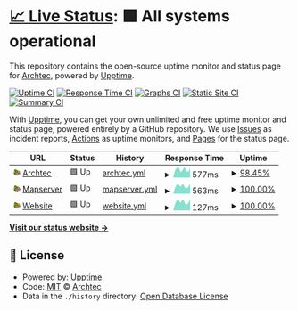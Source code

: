 # [📈 Live Status](https://Archtec-io.github.io/statuspage): <!--live status--> **🟩 All systems operational**

This repository contains the open-source uptime monitor and status page for [Archtec](https://Archtec-io.github.io/statuspage), powered by [Upptime](https://github.com/upptime/upptime).

[![Uptime CI](https://github.com/Archtec-io/statuspage/workflows/Uptime%20CI/badge.svg)](https://github.com/Archtec-io/statuspage/actions?query=workflow%3A%22Uptime+CI%22)
[![Response Time CI](https://github.com/Archtec-io/statuspage/workflows/Response%20Time%20CI/badge.svg)](https://github.com/Archtec-io/statuspage/actions?query=workflow%3A%22Response+Time+CI%22)
[![Graphs CI](https://github.com/Archtec-io/statuspage/workflows/Graphs%20CI/badge.svg)](https://github.com/Archtec-io/statuspage/actions?query=workflow%3A%22Graphs+CI%22)
[![Static Site CI](https://github.com/Archtec-io/statuspage/workflows/Static%20Site%20CI/badge.svg)](https://github.com/Archtec-io/statuspage/actions?query=workflow%3A%22Static+Site+CI%22)
[![Summary CI](https://github.com/Archtec-io/statuspage/workflows/Summary%20CI/badge.svg)](https://github.com/Archtec-io/statuspage/actions?query=workflow%3A%22Summary+CI%22)

With [Upptime](https://upptime.js.org), you can get your own unlimited and free uptime monitor and status page, powered entirely by a GitHub repository. We use [Issues](https://github.com/Archtec-io/statuspage/issues) as incident reports, [Actions](https://github.com/Archtec-io/statuspage/actions) as uptime monitors, and [Pages](https://Archtec-io.github.io/statuspage) for the status page.

<!--start: status pages-->
<!-- This summary is generated by Upptime (https://github.com/upptime/upptime) -->
<!-- Do not edit this manually, your changes will be overwritten -->
<!-- prettier-ignore -->
| URL | Status | History | Response Time | Uptime |
| --- | ------ | ------- | ------------- | ------ |
| <img alt="" src="https://raw.githubusercontent.com/Archtec-io/statuspage/master/archtec.png" height="13"> [Archtec](https://archtec.niklp.net/mtalive) | 🟩 Up | [archtec.yml](https://github.com/Archtec-io/statuspage/commits/HEAD/history/archtec.yml) | <details><summary><img alt="Response time graph" src="./graphs/archtec/response-time-week.png" height="20"> 577ms</summary><br><a href="https://Archtec-io.github.io/statuspage/history/archtec"><img alt="Response time 550" src="https://img.shields.io/endpoint?url=https%3A%2F%2Fraw.githubusercontent.com%2FArchtec-io%2Fstatuspage%2FHEAD%2Fapi%2Farchtec%2Fresponse-time.json"></a><br><a href="https://Archtec-io.github.io/statuspage/history/archtec"><img alt="24-hour response time 641" src="https://img.shields.io/endpoint?url=https%3A%2F%2Fraw.githubusercontent.com%2FArchtec-io%2Fstatuspage%2FHEAD%2Fapi%2Farchtec%2Fresponse-time-day.json"></a><br><a href="https://Archtec-io.github.io/statuspage/history/archtec"><img alt="7-day response time 577" src="https://img.shields.io/endpoint?url=https%3A%2F%2Fraw.githubusercontent.com%2FArchtec-io%2Fstatuspage%2FHEAD%2Fapi%2Farchtec%2Fresponse-time-week.json"></a><br><a href="https://Archtec-io.github.io/statuspage/history/archtec"><img alt="30-day response time 570" src="https://img.shields.io/endpoint?url=https%3A%2F%2Fraw.githubusercontent.com%2FArchtec-io%2Fstatuspage%2FHEAD%2Fapi%2Farchtec%2Fresponse-time-month.json"></a><br><a href="https://Archtec-io.github.io/statuspage/history/archtec"><img alt="1-year response time 550" src="https://img.shields.io/endpoint?url=https%3A%2F%2Fraw.githubusercontent.com%2FArchtec-io%2Fstatuspage%2FHEAD%2Fapi%2Farchtec%2Fresponse-time-year.json"></a></details> | <details><summary><a href="https://Archtec-io.github.io/statuspage/history/archtec">98.45%</a></summary><a href="https://Archtec-io.github.io/statuspage/history/archtec"><img alt="All-time uptime 99.84%" src="https://img.shields.io/endpoint?url=https%3A%2F%2Fraw.githubusercontent.com%2FArchtec-io%2Fstatuspage%2FHEAD%2Fapi%2Farchtec%2Fuptime.json"></a><br><a href="https://Archtec-io.github.io/statuspage/history/archtec"><img alt="24-hour uptime 90.97%" src="https://img.shields.io/endpoint?url=https%3A%2F%2Fraw.githubusercontent.com%2FArchtec-io%2Fstatuspage%2FHEAD%2Fapi%2Farchtec%2Fuptime-day.json"></a><br><a href="https://Archtec-io.github.io/statuspage/history/archtec"><img alt="7-day uptime 98.45%" src="https://img.shields.io/endpoint?url=https%3A%2F%2Fraw.githubusercontent.com%2FArchtec-io%2Fstatuspage%2FHEAD%2Fapi%2Farchtec%2Fuptime-week.json"></a><br><a href="https://Archtec-io.github.io/statuspage/history/archtec"><img alt="30-day uptime 99.64%" src="https://img.shields.io/endpoint?url=https%3A%2F%2Fraw.githubusercontent.com%2FArchtec-io%2Fstatuspage%2FHEAD%2Fapi%2Farchtec%2Fuptime-month.json"></a><br><a href="https://Archtec-io.github.io/statuspage/history/archtec"><img alt="1-year uptime 99.84%" src="https://img.shields.io/endpoint?url=https%3A%2F%2Fraw.githubusercontent.com%2FArchtec-io%2Fstatuspage%2FHEAD%2Fapi%2Farchtec%2Fuptime-year.json"></a></details>
| <img alt="" src="https://raw.githubusercontent.com/Archtec-io/statuspage/master/archtec.png" height="13"> [Mapserver](https://archmap.niklp.net/) | 🟩 Up | [mapserver.yml](https://github.com/Archtec-io/statuspage/commits/HEAD/history/mapserver.yml) | <details><summary><img alt="Response time graph" src="./graphs/mapserver/response-time-week.png" height="20"> 563ms</summary><br><a href="https://Archtec-io.github.io/statuspage/history/mapserver"><img alt="Response time 563" src="https://img.shields.io/endpoint?url=https%3A%2F%2Fraw.githubusercontent.com%2FArchtec-io%2Fstatuspage%2FHEAD%2Fapi%2Fmapserver%2Fresponse-time.json"></a><br><a href="https://Archtec-io.github.io/statuspage/history/mapserver"><img alt="24-hour response time 715" src="https://img.shields.io/endpoint?url=https%3A%2F%2Fraw.githubusercontent.com%2FArchtec-io%2Fstatuspage%2FHEAD%2Fapi%2Fmapserver%2Fresponse-time-day.json"></a><br><a href="https://Archtec-io.github.io/statuspage/history/mapserver"><img alt="7-day response time 563" src="https://img.shields.io/endpoint?url=https%3A%2F%2Fraw.githubusercontent.com%2FArchtec-io%2Fstatuspage%2FHEAD%2Fapi%2Fmapserver%2Fresponse-time-week.json"></a><br><a href="https://Archtec-io.github.io/statuspage/history/mapserver"><img alt="30-day response time 574" src="https://img.shields.io/endpoint?url=https%3A%2F%2Fraw.githubusercontent.com%2FArchtec-io%2Fstatuspage%2FHEAD%2Fapi%2Fmapserver%2Fresponse-time-month.json"></a><br><a href="https://Archtec-io.github.io/statuspage/history/mapserver"><img alt="1-year response time 563" src="https://img.shields.io/endpoint?url=https%3A%2F%2Fraw.githubusercontent.com%2FArchtec-io%2Fstatuspage%2FHEAD%2Fapi%2Fmapserver%2Fresponse-time-year.json"></a></details> | <details><summary><a href="https://Archtec-io.github.io/statuspage/history/mapserver">100.00%</a></summary><a href="https://Archtec-io.github.io/statuspage/history/mapserver"><img alt="All-time uptime 99.89%" src="https://img.shields.io/endpoint?url=https%3A%2F%2Fraw.githubusercontent.com%2FArchtec-io%2Fstatuspage%2FHEAD%2Fapi%2Fmapserver%2Fuptime.json"></a><br><a href="https://Archtec-io.github.io/statuspage/history/mapserver"><img alt="24-hour uptime 100.00%" src="https://img.shields.io/endpoint?url=https%3A%2F%2Fraw.githubusercontent.com%2FArchtec-io%2Fstatuspage%2FHEAD%2Fapi%2Fmapserver%2Fuptime-day.json"></a><br><a href="https://Archtec-io.github.io/statuspage/history/mapserver"><img alt="7-day uptime 100.00%" src="https://img.shields.io/endpoint?url=https%3A%2F%2Fraw.githubusercontent.com%2FArchtec-io%2Fstatuspage%2FHEAD%2Fapi%2Fmapserver%2Fuptime-week.json"></a><br><a href="https://Archtec-io.github.io/statuspage/history/mapserver"><img alt="30-day uptime 100.00%" src="https://img.shields.io/endpoint?url=https%3A%2F%2Fraw.githubusercontent.com%2FArchtec-io%2Fstatuspage%2FHEAD%2Fapi%2Fmapserver%2Fuptime-month.json"></a><br><a href="https://Archtec-io.github.io/statuspage/history/mapserver"><img alt="1-year uptime 99.89%" src="https://img.shields.io/endpoint?url=https%3A%2F%2Fraw.githubusercontent.com%2FArchtec-io%2Fstatuspage%2FHEAD%2Fapi%2Fmapserver%2Fuptime-year.json"></a></details>
| <img alt="" src="https://raw.githubusercontent.com/Archtec-io/statuspage/master/archtec.png" height="13"> [Website](https://archtec.niklp.net/) | 🟩 Up | [website.yml](https://github.com/Archtec-io/statuspage/commits/HEAD/history/website.yml) | <details><summary><img alt="Response time graph" src="./graphs/website/response-time-week.png" height="20"> 127ms</summary><br><a href="https://Archtec-io.github.io/statuspage/history/website"><img alt="Response time 151" src="https://img.shields.io/endpoint?url=https%3A%2F%2Fraw.githubusercontent.com%2FArchtec-io%2Fstatuspage%2FHEAD%2Fapi%2Fwebsite%2Fresponse-time.json"></a><br><a href="https://Archtec-io.github.io/statuspage/history/website"><img alt="24-hour response time 160" src="https://img.shields.io/endpoint?url=https%3A%2F%2Fraw.githubusercontent.com%2FArchtec-io%2Fstatuspage%2FHEAD%2Fapi%2Fwebsite%2Fresponse-time-day.json"></a><br><a href="https://Archtec-io.github.io/statuspage/history/website"><img alt="7-day response time 127" src="https://img.shields.io/endpoint?url=https%3A%2F%2Fraw.githubusercontent.com%2FArchtec-io%2Fstatuspage%2FHEAD%2Fapi%2Fwebsite%2Fresponse-time-week.json"></a><br><a href="https://Archtec-io.github.io/statuspage/history/website"><img alt="30-day response time 126" src="https://img.shields.io/endpoint?url=https%3A%2F%2Fraw.githubusercontent.com%2FArchtec-io%2Fstatuspage%2FHEAD%2Fapi%2Fwebsite%2Fresponse-time-month.json"></a><br><a href="https://Archtec-io.github.io/statuspage/history/website"><img alt="1-year response time 151" src="https://img.shields.io/endpoint?url=https%3A%2F%2Fraw.githubusercontent.com%2FArchtec-io%2Fstatuspage%2FHEAD%2Fapi%2Fwebsite%2Fresponse-time-year.json"></a></details> | <details><summary><a href="https://Archtec-io.github.io/statuspage/history/website">100.00%</a></summary><a href="https://Archtec-io.github.io/statuspage/history/website"><img alt="All-time uptime 99.98%" src="https://img.shields.io/endpoint?url=https%3A%2F%2Fraw.githubusercontent.com%2FArchtec-io%2Fstatuspage%2FHEAD%2Fapi%2Fwebsite%2Fuptime.json"></a><br><a href="https://Archtec-io.github.io/statuspage/history/website"><img alt="24-hour uptime 100.00%" src="https://img.shields.io/endpoint?url=https%3A%2F%2Fraw.githubusercontent.com%2FArchtec-io%2Fstatuspage%2FHEAD%2Fapi%2Fwebsite%2Fuptime-day.json"></a><br><a href="https://Archtec-io.github.io/statuspage/history/website"><img alt="7-day uptime 100.00%" src="https://img.shields.io/endpoint?url=https%3A%2F%2Fraw.githubusercontent.com%2FArchtec-io%2Fstatuspage%2FHEAD%2Fapi%2Fwebsite%2Fuptime-week.json"></a><br><a href="https://Archtec-io.github.io/statuspage/history/website"><img alt="30-day uptime 100.00%" src="https://img.shields.io/endpoint?url=https%3A%2F%2Fraw.githubusercontent.com%2FArchtec-io%2Fstatuspage%2FHEAD%2Fapi%2Fwebsite%2Fuptime-month.json"></a><br><a href="https://Archtec-io.github.io/statuspage/history/website"><img alt="1-year uptime 99.98%" src="https://img.shields.io/endpoint?url=https%3A%2F%2Fraw.githubusercontent.com%2FArchtec-io%2Fstatuspage%2FHEAD%2Fapi%2Fwebsite%2Fuptime-year.json"></a></details>

<!--end: status pages-->

[**Visit our status website →**](https://Archtec-io.github.io/statuspage)

## 📄 License

- Powered by: [Upptime](https://github.com/upptime/upptime)
- Code: [MIT](./LICENSE) © [Archtec](https://Archtec-io.github.io/statuspage)
- Data in the `./history` directory: [Open Database License](https://opendatacommons.org/licenses/odbl/1-0/)
